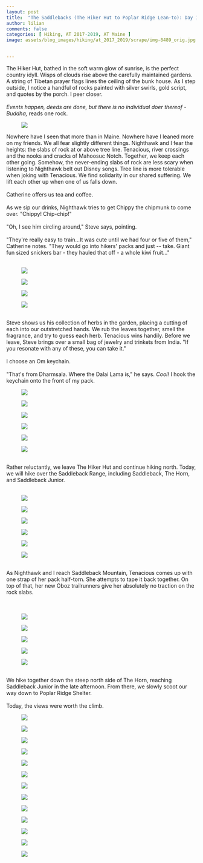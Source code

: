 ```yaml
---
layout: post  
title:  "The Saddlebacks (The Hiker Hut to Poplar Ridge Lean-to): Day 128"  
author: lilian  
comments: false  
categories: [ Hiking, AT 2017-2019, AT Maine ]
image: assets/blog_images/hiking/at_2017_2019/scrape/img-8489_orig.jpg
                  

---
```

<a></a>The Hiker Hut, bathed in the soft warm glow of sunrise, is the perfect country idyll. Wisps of clouds rise above the carefully maintained gardens. A string of Tibetan prayer flags lines the ceiling of the bunk house. As I step outside, I notice a handful of rocks painted with silver swirls, gold script, and quotes by the porch. I peer closer.<br><br><a></a><em>Events happen, deeds are done, but there is no individual doer thereof - Buddha,</em> reads one rock.<br>

<figure><img src="{{site.baseurl}}/assets/blog_images/hiking/at_2017_2019/scrape/img-8447_orig.jpg" ></figure>

<a></a>Nowhere have I seen that more than in Maine. Nowhere have I leaned more on my friends. We all fear slightly different things. Nighthawk and I fear the heights: the slabs of rock at or above tree line. Tenacious, river crossings and the nooks and cracks of Mahoosuc Notch. Together, we keep each other going. Somehow, the never-ending slabs of rock are less scary when listening to Nighthawk belt out Disney songs. Tree line is more tolerable when joking with Tenacious. We find solidarity in our shared suffering. We lift each other up when one of us falls down.<br><br>Catherine offers us tea and coffee.<br><br>As we sip our drinks, Nighthawk tries to get Chippy the chipmunk to come over. "Chippy! Chip-chip!"<br><br>"Oh, I see him circling around," Steve says, pointing.<br><br>"They're really easy to train...It was cute until we had four or five of them," Catherine notes. "They would go into hikers' packs and just -- take. Giant fun sized snickers bar - they hauled that off - a whole kiwi fruit..."<br><br>

<figure><img src="{{site.baseurl}}/assets/blog_images/hiking/at_2017_2019/scrape/img-8452_orig.jpg" ></figure>

<figure><img src="{{site.baseurl}}/assets/blog_images/hiking/at_2017_2019/scrape/img-8453_orig.jpg" ></figure>

<figure><img src="{{site.baseurl}}/assets/blog_images/hiking/at_2017_2019/scrape/img-8455_orig.jpg" ></figure>

<figure><img src="{{site.baseurl}}/assets/blog_images/hiking/at_2017_2019/scrape/img-8458_orig.jpg" ></figure>

<a><br></a>Steve shows us his collection of herbs in the garden, placing a cutting of each into our outstretched hands. We rub the leaves together, smell the fragrance, and try to guess each herb. Tenacious wins handily. Before we leave, Steve brings over a small bag of jewelry and trinkets from India. "If you resonate with any of these, you can take it."<br><br>I choose an Om keychain.<br><br>"That's from Dharmsala. Where the Dalai Lama is," he says. <em>Cool!</em> I hook the keychain onto the front of my pack.<br>

<figure><img src="{{site.baseurl}}/assets/blog_images/hiking/at_2017_2019/scrape/img-8459_orig.jpg" ></figure>

<figure><img src="{{site.baseurl}}/assets/blog_images/hiking/at_2017_2019/scrape/img-8461_orig.jpg" ></figure>

<figure><img src="{{site.baseurl}}/assets/blog_images/hiking/at_2017_2019/scrape/img-8462_orig.jpg" ></figure>

<figure><img src="{{site.baseurl}}/assets/blog_images/hiking/at_2017_2019/scrape/img-8465_orig.jpg" ></figure>

<figure><img src="{{site.baseurl}}/assets/blog_images/hiking/at_2017_2019/scrape/img-8556_orig.jpg" ></figure>

<figure><img src="{{site.baseurl}}/assets/blog_images/hiking/at_2017_2019/scrape/img-8558_orig.jpg" ></figure>

<a></a><br>Rather reluctantly, we leave The Hiker Hut and continue hiking north. Today, we will hike over the Saddleback Range, including Saddleback, The Horn, and Saddleback Junior.<br><br>

<figure><img src="{{site.baseurl}}/assets/blog_images/hiking/at_2017_2019/scrape/img-8468_orig.jpg" ></figure>

<figure><img src="{{site.baseurl}}/assets/blog_images/hiking/at_2017_2019/scrape/img-8471_orig.jpg" ></figure>

<figure><img src="{{site.baseurl}}/assets/blog_images/hiking/at_2017_2019/scrape/img-8472_orig.jpg" ></figure>

<figure><img src="{{site.baseurl}}/assets/blog_images/hiking/at_2017_2019/scrape/img-8478_orig.jpg" ></figure>

<figure><img src="{{site.baseurl}}/assets/blog_images/hiking/at_2017_2019/scrape/img-8479_orig.jpg" ></figure>

<figure><img src="{{site.baseurl}}/assets/blog_images/hiking/at_2017_2019/scrape/img-8480_orig.jpg" ></figure>

<a><br></a>As Nighthawk and I reach Saddleback Mountain, Tenacious comes up with one strap of her pack half-torn. She attempts to tape it back together. On top of that, her new Oboz trailrunners give her absolutely no traction on the rock slabs.<br><br><br>

<figure><img src="{{site.baseurl}}/assets/blog_images/hiking/at_2017_2019/scrape/img-8484_orig.jpg" ></figure>

<figure><img src="{{site.baseurl}}/assets/blog_images/hiking/at_2017_2019/scrape/img-8485_orig.jpg" ></figure>

<figure><img src="{{site.baseurl}}/assets/blog_images/hiking/at_2017_2019/scrape/img-8487_orig.jpg" ></figure>

<figure><img src="{{site.baseurl}}/assets/blog_images/hiking/at_2017_2019/scrape/img-8493_orig.jpg" ></figure>

<figure><img src="{{site.baseurl}}/assets/blog_images/hiking/at_2017_2019/scrape/img-8489_orig.jpg" ></figure>

<a><br></a>We hike together down the steep north side of The Horn, reaching Saddleback Junior in the late afternoon. From there, we slowly scoot our way down to Poplar Ridge Shelter.<br><br>Today, the views were worth the climb.<br>

<figure><img src="{{site.baseurl}}/assets/blog_images/hiking/at_2017_2019/scrape/img-8496_orig.jpg" ></figure>

<figure><img src="{{site.baseurl}}/assets/blog_images/hiking/at_2017_2019/scrape/img-8499_orig.jpg" ></figure>

<figure><img src="{{site.baseurl}}/assets/blog_images/hiking/at_2017_2019/scrape/img-8500_orig.jpg" ></figure>

<figure><img src="{{site.baseurl}}/assets/blog_images/hiking/at_2017_2019/scrape/img-8501_orig.jpg" ></figure>

<figure><img src="{{site.baseurl}}/assets/blog_images/hiking/at_2017_2019/scrape/img-8504_orig.jpg" ></figure>

<figure><img src="{{site.baseurl}}/assets/blog_images/hiking/at_2017_2019/scrape/img-8505_orig.jpg" ></figure>

<figure><img src="{{site.baseurl}}/assets/blog_images/hiking/at_2017_2019/scrape/img-8512_orig.jpg" ></figure>

<figure><img src="{{site.baseurl}}/assets/blog_images/hiking/at_2017_2019/scrape/img-8513_orig.jpg" ></figure>

<figure><img src="{{site.baseurl}}/assets/blog_images/hiking/at_2017_2019/scrape/img-8514_orig.jpg" ></figure>

<figure><img src="{{site.baseurl}}/assets/blog_images/hiking/at_2017_2019/scrape/img-8516_orig.jpg" ></figure>

<figure><img src="{{site.baseurl}}/assets/blog_images/hiking/at_2017_2019/scrape/img-8518_orig.jpg" ></figure>

<figure><img src="{{site.baseurl}}/assets/blog_images/hiking/at_2017_2019/scrape/img-8519_orig.jpg" ></figure>

<figure><img src="{{site.baseurl}}/assets/blog_images/hiking/at_2017_2019/scrape/img-9521_6_orig.jpg" ></figure>